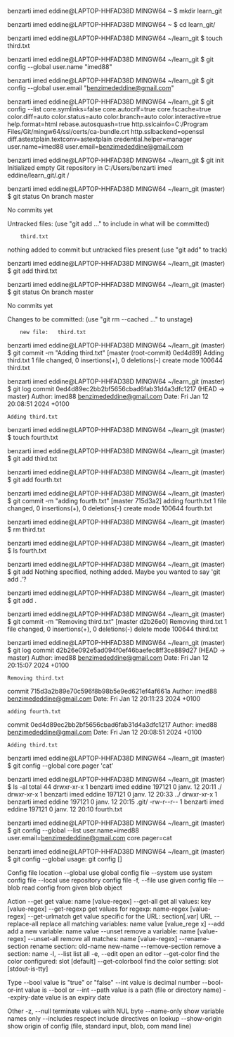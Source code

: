 benzarti imed eddine@LAPTOP-HHFAD38D MINGW64 ~
$ mkdir learn_git

benzarti imed eddine@LAPTOP-HHFAD38D MINGW64 ~
$ cd learn_git/

benzarti imed eddine@LAPTOP-HHFAD38D MINGW64 ~/learn_git
$ touch third.txt

benzarti imed eddine@LAPTOP-HHFAD38D MINGW64 ~/learn_git
$ git config --global user.name "imed88"

benzarti imed eddine@LAPTOP-HHFAD38D MINGW64 ~/learn_git
$ git config --global user.email "benzimededdine@gmail.com"

benzarti imed eddine@LAPTOP-HHFAD38D MINGW64 ~/learn_git
$ git config --list
core.symlinks=false
core.autocrlf=true
core.fscache=true
color.diff=auto
color.status=auto
color.branch=auto
color.interactive=true
help.format=html
rebase.autosquash=true
http.sslcainfo=C:/Program Files/Git/mingw64/ssl/certs/ca-bundle.crt
http.sslbackend=openssl
diff.astextplain.textconv=astextplain
credential.helper=manager
user.name=imed88
user.email=benzimededdine@gmail.com

benzarti imed eddine@LAPTOP-HHFAD38D MINGW64 ~/learn_git
$ git init
Initialized empty Git repository in C:/Users/benzarti imed eddine/learn_git/.git                                                                                                                /

benzarti imed eddine@LAPTOP-HHFAD38D MINGW64 ~/learn_git (master)
$ git status
On branch master

No commits yet

Untracked files:
  (use "git add <file>..." to include in what will be committed)

        third.txt

nothing added to commit but untracked files present (use "git add" to track)

benzarti imed eddine@LAPTOP-HHFAD38D MINGW64 ~/learn_git (master)
$ git add third.txt

benzarti imed eddine@LAPTOP-HHFAD38D MINGW64 ~/learn_git (master)
$ git status
On branch master

No commits yet

Changes to be committed:
  (use "git rm --cached <file>..." to unstage)

        new file:   third.txt


benzarti imed eddine@LAPTOP-HHFAD38D MINGW64 ~/learn_git (master)
$ git commit -m "Adding third.txt"
[master (root-commit) 0ed4d89] Adding third.txt
 1 file changed, 0 insertions(+), 0 deletions(-)
 create mode 100644 third.txt

benzarti imed eddine@LAPTOP-HHFAD38D MINGW64 ~/learn_git (master)
$ git log
commit 0ed4d89ec2bb2bf5656cbad6fab31d4a3dfc1217 (HEAD -> master)
Author: imed88 <benzimededdine@gmail.com>
Date:   Fri Jan 12 20:08:51 2024 +0100

    Adding third.txt

benzarti imed eddine@LAPTOP-HHFAD38D MINGW64 ~/learn_git (master)
$ touch fourth.txt

benzarti imed eddine@LAPTOP-HHFAD38D MINGW64 ~/learn_git (master)
$ git add third.txt

benzarti imed eddine@LAPTOP-HHFAD38D MINGW64 ~/learn_git (master)
$ git add fourth.txt

benzarti imed eddine@LAPTOP-HHFAD38D MINGW64 ~/learn_git (master)
$ git commit -m "adding fourth.txt"
[master 715d3a2] adding fourth.txt
 1 file changed, 0 insertions(+), 0 deletions(-)
 create mode 100644 fourth.txt

benzarti imed eddine@LAPTOP-HHFAD38D MINGW64 ~/learn_git (master)
$ rm third.txt

benzarti imed eddine@LAPTOP-HHFAD38D MINGW64 ~/learn_git (master)
$ ls
fourth.txt

benzarti imed eddine@LAPTOP-HHFAD38D MINGW64 ~/learn_git (master)
$ git add
Nothing specified, nothing added.
Maybe you wanted to say 'git add .'?

benzarti imed eddine@LAPTOP-HHFAD38D MINGW64 ~/learn_git (master)
$ git add .

benzarti imed eddine@LAPTOP-HHFAD38D MINGW64 ~/learn_git (master)
$ git commit -m "Removing third.txt"
[master d2b26e0] Removing third.txt
 1 file changed, 0 insertions(+), 0 deletions(-)
 delete mode 100644 third.txt

benzarti imed eddine@LAPTOP-HHFAD38D MINGW64 ~/learn_git (master)
$ git log
commit d2b26e092e5ad094f0ef46baefec8ff3ce889d27 (HEAD -> master)
Author: imed88 <benzimededdine@gmail.com>
Date:   Fri Jan 12 20:15:07 2024 +0100

    Removing third.txt

commit 715d3a2b89e70c596f8b98b5e9ed621ef4af661a
Author: imed88 <benzimededdine@gmail.com>
Date:   Fri Jan 12 20:11:23 2024 +0100

    adding fourth.txt

commit 0ed4d89ec2bb2bf5656cbad6fab31d4a3dfc1217
Author: imed88 <benzimededdine@gmail.com>
Date:   Fri Jan 12 20:08:51 2024 +0100

    Adding third.txt

benzarti imed eddine@LAPTOP-HHFAD38D MINGW64 ~/learn_git (master)
$ git config --global core.pager 'cat'

benzarti imed eddine@LAPTOP-HHFAD38D MINGW64 ~/learn_git (master)
$ ls -al
total 44
drwxr-xr-x 1 benzarti imed eddine 197121 0 janv. 12 20:11 ./
drwxr-xr-x 1 benzarti imed eddine 197121 0 janv. 12 20:33 ../
drwxr-xr-x 1 benzarti imed eddine 197121 0 janv. 12 20:15 .git/
-rw-r--r-- 1 benzarti imed eddine 197121 0 janv. 12 20:10 fourth.txt

benzarti imed eddine@LAPTOP-HHFAD38D MINGW64 ~/learn_git (master)
$ git config --global --list
user.name=imed88
user.email=benzimededdine@gmail.com
core.pager=cat

benzarti imed eddine@LAPTOP-HHFAD38D MINGW64 ~/learn_git (master)
$ git config --global
usage: git config [<options>]

Config file location
    --global              use global config file
    --system              use system config file
    --local               use repository config file
    -f, --file <file>     use given config file
    --blob <blob-id>      read config from given blob object

Action
    --get                 get value: name [value-regex]
    --get-all             get all values: key [value-regex]
    --get-regexp          get values for regexp: name-regex [value-regex]
    --get-urlmatch        get value specific for the URL: section[.var] URL
    --replace-all         replace all matching variables: name value [value_rege                                                                                                                x]
    --add                 add a new variable: name value
    --unset               remove a variable: name [value-regex]
    --unset-all           remove all matches: name [value-regex]
    --rename-section      rename section: old-name new-name
    --remove-section      remove a section: name
    -l, --list            list all
    -e, --edit            open an editor
    --get-color           find the color configured: slot [default]
    --get-colorbool       find the color setting: slot [stdout-is-tty]

Type
    --bool                value is "true" or "false"
    --int                 value is decimal number
    --bool-or-int         value is --bool or --int
    --path                value is a path (file or directory name)
    --expiry-date         value is an expiry date

Other
    -z, --null            terminate values with NUL byte
    --name-only           show variable names only
    --includes            respect include directives on lookup
    --show-origin         show origin of config (file, standard input, blob, com                                                                                                                mand line)
